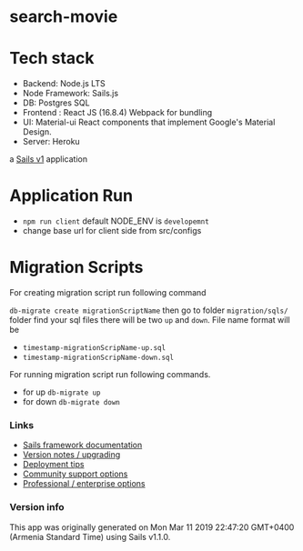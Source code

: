 # search-movie

# Tech stack
* Backend: Node.js LTS
* Node Framework: Sails.js
* DB: Postgres SQL
* Frontend : React JS (16.8.4) Webpack for bundling
* UI: Material-ui React components that implement Google's Material Design.
* Server: Heroku

a [Sails v1](https://sailsjs.com) application

# Application Run

* `npm run client` default NODE_ENV is `developemnt`
* change base url for client side from src/configs

# Migration Scripts

For creating migration script run following command

`db-migrate create migrationScriptName` then go to folder `migration/sqls/` folder find
your sql files there will be two `up` and `down`. File name format will be
* `timestamp-migrationScripName-up.sql`
* `timestamp-migrationScripName-down.sql`

For running migration script run following commands.
* for up `db-migrate up`
* for down `db-migrate down`


### Links

+ [Sails framework documentation](https://sailsjs.com/get-started)
+ [Version notes / upgrading](https://sailsjs.com/documentation/upgrading)
+ [Deployment tips](https://sailsjs.com/documentation/concepts/deployment)
+ [Community support options](https://sailsjs.com/support)
+ [Professional / enterprise options](https://sailsjs.com/enterprise)


### Version info

This app was originally generated on Mon Mar 11 2019 22:47:20 GMT+0400 (Armenia Standard Time) using Sails v1.1.0.

<!-- Internally, Sails used [`sails-generate@1.16.6`](https://github.com/balderdashy/sails-generate/tree/v1.16.6/lib/core-generators/new). -->



<!--
Note:  Generators are usually run using the globally-installed `sails` CLI (command-line interface).  This CLI version is _environment-specific_ rather than app-specific, thus over time, as a project's dependencies are upgraded or the project is worked on by different developers on different computers using different versions of Node.js, the Sails dependency in its package.json file may differ from the globally-installed Sails CLI release it was originally generated with.  (Be sure to always check out the relevant [upgrading guides](https://sailsjs.com/upgrading) before upgrading the version of Sails used by your app.  If you're stuck, [get help here](https://sailsjs.com/support).)
-->

